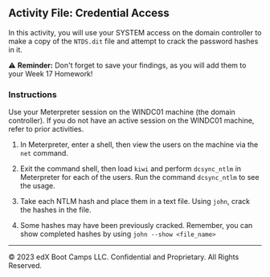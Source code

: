 ## Activity File: Credential Access

In this activity, you will use your SYSTEM access on the domain controller to make a copy of the `NTDS.dit` file and attempt to crack the password hashes in it.

⚠️ **Reminder:** Don't forget to save your findings, as you will add them to your Week 17 Homework!

### Instructions

Use your Meterpreter session on the WINDC01 machine (the domain controller). If you do not have an active session on the WINDC01 machine, refer to prior activities.

1. In Meterpreter, enter a shell, then view the users on the machine via the `net` command.

2. Exit the command shell, then load `kiwi` and perform `dcsync_ntlm` in Meterpreter for each of the users. Run the command `dcsync_ntlm` to see the usage.

3. Take each NTLM hash and place them in a text file. Using `john`, crack the hashes in the file.

4. Some hashes may have been previously cracked.  Remember, you can show completed hashes by using `john --show <file_name>`

---
&copy; 2023 edX Boot Camps LLC. Confidential and Proprietary. All Rights Reserved.



